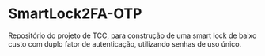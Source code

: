 # SmartLock2FA-OTP
Repositório do projeto de TCC, para construção de uma smart lock de baixo custo com duplo fator de autenticação, utilizando senhas de uso único.
